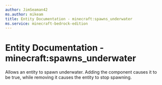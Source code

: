```yaml
---
author: JimSeaman42
ms.author: mikeam
title: Entity Documentation - minecraft:spawns_underwater
ms.service: minecraft-bedrock-edition
---
```


# Entity Documentation - minecraft:spawns_underwater

Allows an entity to spawn underwater. Adding the component causes it to be true, while removing it causes the entity to stop spawning.
